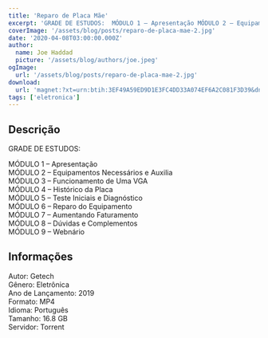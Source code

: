 ```yaml
---
title: 'Reparo de Placa Mãe'
excerpt: 'GRADE DE ESTUDOS:  MÓDULO 1 – Apresentação MÓDULO 2 – Equipamentos Necessários e Auxilia MÓDULO 3 – Funcionamento de Uma VGA MÓDULO 4 – Histórico da Placa MÓDULO 5 – Teste Iniciais e Diagnóstico MÓDULO 6 – Reparo do Equipamento MÓDULO 7 – Aumentando Faturamento'
coverImage: '/assets/blog/posts/reparo-de-placa-mae-2.jpg'
date: '2020-04-08T03:00:00.000Z'
author:
  name: Joe Haddad
  picture: '/assets/blog/authors/joe.jpeg'
ogImage:
  url: '/assets/blog/posts/reparo-de-placa-mae-2.jpg'
download:
  url: 'magnet:?xt=urn:btih:3EF49A59ED9D1E3FC4DD33A074EF6A2C081F3D39&dn=Reparo%20de%20Placa%20M%c3%a3e%202020%20-%20Getech&tr=udp%3a%2f%2ftracker.openbittorrent.com%3a1337%2fannounce&tr=udp%3a%2f%2ftracker.opentrackr.org%3a1337%2fannounce'
tags: ['eletronica']
---
```

<h2>Descrição</h2>
<p></p><p>GRADE DE ESTUDOS:</p><p>MÓDULO 1 – Apresentação<br/>MÓDULO 2 – Equipamentos Necessários e Auxilia<br/>MÓDULO 3 – Funcionamento de Uma VGA<br/>MÓDULO 4 – Histórico da Placa<br/>MÓDULO 5 – Teste Iniciais e Diagnóstico<br/>MÓDULO 6 – Reparo do Equipamento<br/>MÓDULO 7 – Aumentando Faturamento<br/>MÓDULO 8 – Dúvidas e Complementos<br/>MÓDULO 9 – Webnário</p><h2>Informações</h2><p>Autor: Getech<br/>Gênero: Eletrônica<br/>Ano de Lançamento: 2019<br/>Formato: MP4<br/>Idioma: Português<br/>Tamanho: 16.8 GB<br/>Servidor: Torrent</p>